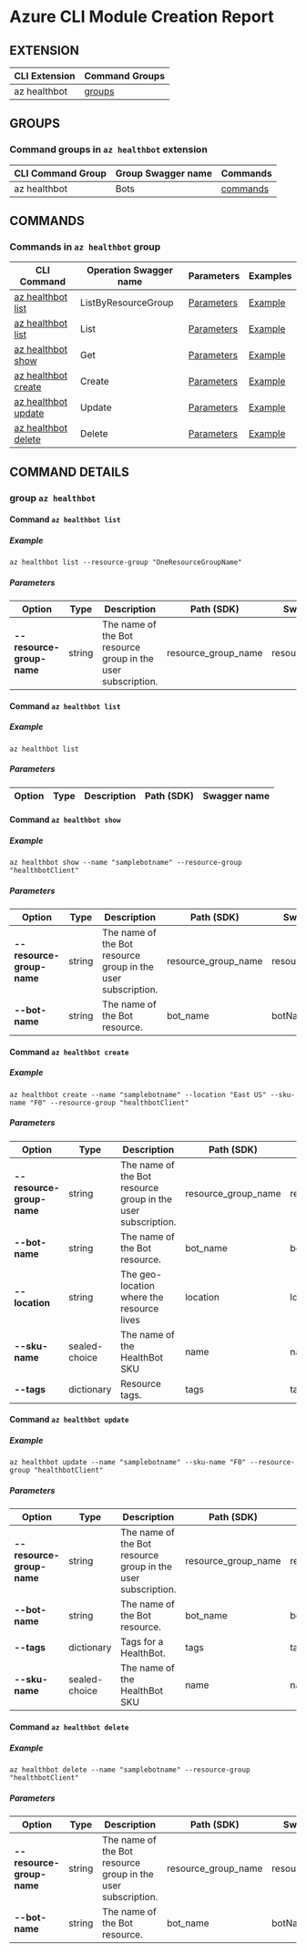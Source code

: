 # Azure CLI Module Creation Report

## EXTENSION
|CLI Extension|Command Groups|
|---------|------------|
|az healthbot|[groups](#CommandGroups)

## GROUPS
### <a name="CommandGroups">Command groups in `az healthbot` extension </a>
|CLI Command Group|Group Swagger name|Commands|
|---------|------------|--------|
|az healthbot|Bots|[commands](#CommandsInBots)|

## COMMANDS
### <a name="CommandsInBots">Commands in `az healthbot` group</a>
|CLI Command|Operation Swagger name|Parameters|Examples|
|---------|------------|--------|-----------|
|[az healthbot list](#BotsListByResourceGroup)|ListByResourceGroup|[Parameters](#ParametersBotsListByResourceGroup)|[Example](#ExamplesBotsListByResourceGroup)|
|[az healthbot list](#BotsList)|List|[Parameters](#ParametersBotsList)|[Example](#ExamplesBotsList)|
|[az healthbot show](#BotsGet)|Get|[Parameters](#ParametersBotsGet)|[Example](#ExamplesBotsGet)|
|[az healthbot create](#BotsCreate)|Create|[Parameters](#ParametersBotsCreate)|[Example](#ExamplesBotsCreate)|
|[az healthbot update](#BotsUpdate)|Update|[Parameters](#ParametersBotsUpdate)|[Example](#ExamplesBotsUpdate)|
|[az healthbot delete](#BotsDelete)|Delete|[Parameters](#ParametersBotsDelete)|[Example](#ExamplesBotsDelete)|


## COMMAND DETAILS

### group `az healthbot`
#### <a name="BotsListByResourceGroup">Command `az healthbot list`</a>

##### <a name="ExamplesBotsListByResourceGroup">Example</a>
```
az healthbot list --resource-group "OneResourceGroupName"
```
##### <a name="ParametersBotsListByResourceGroup">Parameters</a> 
|Option|Type|Description|Path (SDK)|Swagger name|
|------|----|-----------|----------|------------|
|**--resource-group-name**|string|The name of the Bot resource group in the user subscription.|resource_group_name|resourceGroupName|

#### <a name="BotsList">Command `az healthbot list`</a>

##### <a name="ExamplesBotsList">Example</a>
```
az healthbot list
```
##### <a name="ParametersBotsList">Parameters</a> 
|Option|Type|Description|Path (SDK)|Swagger name|
|------|----|-----------|----------|------------|
#### <a name="BotsGet">Command `az healthbot show`</a>

##### <a name="ExamplesBotsGet">Example</a>
```
az healthbot show --name "samplebotname" --resource-group "healthbotClient"
```
##### <a name="ParametersBotsGet">Parameters</a> 
|Option|Type|Description|Path (SDK)|Swagger name|
|------|----|-----------|----------|------------|
|**--resource-group-name**|string|The name of the Bot resource group in the user subscription.|resource_group_name|resourceGroupName|
|**--bot-name**|string|The name of the Bot resource.|bot_name|botName|

#### <a name="BotsCreate">Command `az healthbot create`</a>

##### <a name="ExamplesBotsCreate">Example</a>
```
az healthbot create --name "samplebotname" --location "East US" --sku-name "F0" --resource-group "healthbotClient"
```
##### <a name="ParametersBotsCreate">Parameters</a> 
|Option|Type|Description|Path (SDK)|Swagger name|
|------|----|-----------|----------|------------|
|**--resource-group-name**|string|The name of the Bot resource group in the user subscription.|resource_group_name|resourceGroupName|
|**--bot-name**|string|The name of the Bot resource.|bot_name|botName|
|**--location**|string|The geo-location where the resource lives|location|location|
|**--sku-name**|sealed-choice|The name of the HealthBot SKU|name|name|
|**--tags**|dictionary|Resource tags.|tags|tags|

#### <a name="BotsUpdate">Command `az healthbot update`</a>

##### <a name="ExamplesBotsUpdate">Example</a>
```
az healthbot update --name "samplebotname" --sku-name "F0" --resource-group "healthbotClient"
```
##### <a name="ParametersBotsUpdate">Parameters</a> 
|Option|Type|Description|Path (SDK)|Swagger name|
|------|----|-----------|----------|------------|
|**--resource-group-name**|string|The name of the Bot resource group in the user subscription.|resource_group_name|resourceGroupName|
|**--bot-name**|string|The name of the Bot resource.|bot_name|botName|
|**--tags**|dictionary|Tags for a HealthBot.|tags|tags|
|**--sku-name**|sealed-choice|The name of the HealthBot SKU|name|name|

#### <a name="BotsDelete">Command `az healthbot delete`</a>

##### <a name="ExamplesBotsDelete">Example</a>
```
az healthbot delete --name "samplebotname" --resource-group "healthbotClient"
```
##### <a name="ParametersBotsDelete">Parameters</a> 
|Option|Type|Description|Path (SDK)|Swagger name|
|------|----|-----------|----------|------------|
|**--resource-group-name**|string|The name of the Bot resource group in the user subscription.|resource_group_name|resourceGroupName|
|**--bot-name**|string|The name of the Bot resource.|bot_name|botName|
